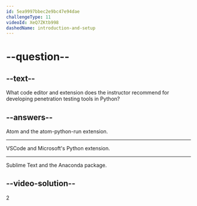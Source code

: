 ```yaml
---
id: 5ea9997bbec2e9bc47e94dae
challengeType: 11
videoId: XeQ7ZKtb998
dashedName: introduction-and-setup
---
```


# --question--

## --text--

What code editor and extension does the instructor recommend for developing penetration testing tools in Python?

## --answers--

Atom and the atom-python-run extension.

---

VSCode and Microsoft's Python extension.

---

Sublime Text and the Anaconda package.

## --video-solution--

2

